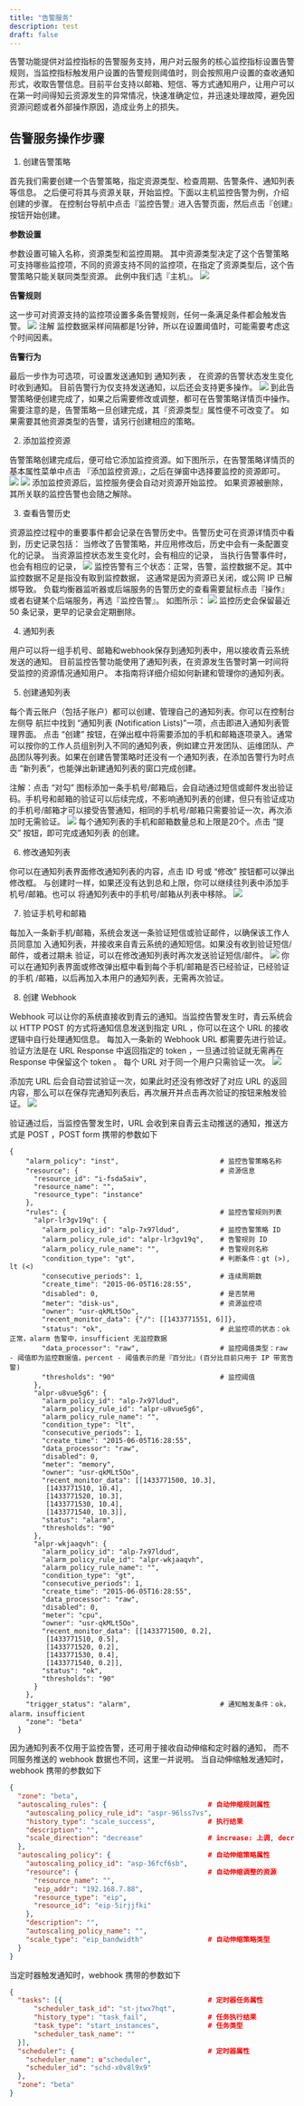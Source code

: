 ```yaml
---
title: "告警服务"
description: test
draft: false
---
```


告警功能提供对监控指标的告警服务支持，用户对云服务的核心监控指标设置告警规则，当监控指标触发用户设置的告警规则阈值时，则会按照用户设置的查收通知形式，收取告警信息。目前平台支持以邮箱、短信、等方式通知用户，让用户可以在第一时间得知云资源发生的异常情况，快速准确定位，并迅速处理故障，避免因资源问题或者外部操作原因，造成业务上的损失。

## 告警服务操作步骤

1. 创建告警策略

首先我们需要创建一个告警策略，指定资源类型、检查周期、告警条件、通知列表等信息。 之后便可将其与资源关联，开始监控。下面以主机监控告警为例，介绍创建的步骤。
在控制台导航中点击『监控告警』进入告警页面，然后点击『创建』按钮开始创建。

**参数设置**

参数设置可输入名称，资源类型和监控周期。 其中资源类型决定了这个告警策略可支持哪些监控项，不同的资源支持不同的监控项，在指定了资源类型后，这个告警策略只能关联同类型资源。 此例中我们选『主机』。
![](../_images/20201109144653.png)

**告警规则**

这一步可对资源支持的监控项设置多条告警规则，任何一条满足条件都会触发告警。
![](../_images/202011041716.png)
注解
监控数据采样间隔都是1分钟，所以在设置阈值时，可能需要考虑这个时间因素。

**告警行为**

最后一步作为可选项，可设置发送通知到 通知列表 ， 在资源的告警状态发生变化时收到通知。
目前告警行为仅支持发送通知，以后还会支持更多操作。
![](../_images/202011041717.png)
到此告警策略便创建完成了，如果之后需要修改或调整，都可在告警策略详情页中操作。 需要注意的是，告警策略一旦创建完成，其『资源类型』属性便不可改变了。 如果需要其他资源类型的告警，请另行创建相应的策略。

2. 添加监控资源

告警策略创建完成后，便可给它添加监控资源。如下图所示，在告警策略详情页的基本属性菜单中点击 『添加监控资源』，之后在弹窗中选择要监控的资源即可。
![](../_images/202011041719.png)
![](../_images/202011041720.png)
添加监控资源后，监控服务便会自动对资源开始监控。 如果资源被删除，其所关联的监控告警也会随之解除。

3. 查看告警历史

资源监控过程中的重要事件都会记录在告警历史中。告警历史可在资源详情页中看到，历史记录包括：
当修改了告警策略，并应用修改后，历史中会有一条配置变化的记录。
当资源监控状态发生变化时，会有相应的记录，
当执行告警事件时，也会有相应的记录，
![](../_images/202011041721.png)
监控告警有三个状态：正常，告警，监控数据不足。其中监控数据不足是指没有取到监控数据， 这通常是因为资源已关闭，或公网 IP 已解绑导致。
负载均衡器监听器或后端服务的告警历史的查看需要鼠标点击『操作』或者右键某个后端服务，再选『监控告警』。 如图所示：
![](../_images/202011041722.png)
监控历史会保留最近 50 条记录，更早的记录会定期删除。

4. 通知列表

用户可以将一组手机号、邮箱和webhook保存到通知列表中，用以接收青云系统发送的通知。 目前监控告警功能使用了通知列表，在资源发生告警时第一时间将受监控的资源情况通知用户。
本指南将详细介绍如何新建和管理你的通知列表。

5. 创建通知列表

每个青云账户（包括子账户）都可以创建、管理自己的通知列表。你可以在控制台左侧导 航拦中找到 “通知列表 (Notification Lists)”一项，点击即进入通知列表管理界面。
点击 “创建” 按钮，在弹出框中将需要添加的手机和邮箱逐项录入。通常可以按你的工作人员组别列入不同的通知列表，例如建立开发团队、运维团队、产品团队等列表。如果在创建告警策略时还没有一个通知列表，在添加告警行为时点击 “新列表”，也能弹出新建通知列表的窗口完成创建。

注解：点击 “对勾” 图标添加一条手机号/邮箱后，会自动通过短信或邮件发出验证码。手机号和邮箱的验证可以后续完成，不影响通知列表的创建，但只有验证成功的手机号/邮箱才可以接受告警通知，相同的手机号/邮箱只需要验证一次，再次添加时无需验证。
![](../_images/202011041724.png)
每个通知列表的手机和邮箱数量总和上限是20个。点击 “提交” 按钮，即可完成通知列表 的创建。

6. 修改通知列表

你可以在通知列表界面修改通知列表的内容，点击 ID 号或 “修改” 按钮都可以弹出修改框。 与创建时一样，如果还没有达到总和上限，你可以继续往列表中添加手机号/邮箱。也可以 将通知列表中的手机号/邮箱从列表中移除。
![](../_images/202011041725.png)

7. 验证手机号和邮箱

每加入一条新手机/邮箱，系统会发送一条验证短信或验证邮件，以确保该工作人员同意加 入通知列表，并接收来自青云系统的通知短信。如果没有收到验证短信/邮件，或者过期未 验证，可以在修改通知列表时再次发送验证短信/邮件。
![](../_images/202011041726.png)
你可以在通知列表界面或修改弹出框中看到每个手机/邮箱是否已经验证，已经验证的手机 /邮箱，以后再加入本用户的通知列表，无需再次验证。

8. 创建 Webhook

Webhook 可以让你的系统直接收到青云的通知。当监控告警发生时，青云系统会以 HTTP POST 的方式将通知信息发送到指定 URL ，你可以在这个 URL 的接收逻辑中自行处理通知信息。
每加入一条新的 Webhook URL 都需要先进行验证。验证方法是在 URL Response 中返回指定的 token ，一旦通过验证就无需再在 Response 中保留这个 token 。 每个 URL 对于同一个用户只需验证一次。
![](../_images/202011041727.png)

添加完 URL 后会自动尝试验证一次，如果此时还没有修改好了对应 URL 的返回内容，那么可以在保存完通知列表后，再次展开并点击再次验证的按钮来触发验证。
![](../_images/202011041728.png)

验证通过后，当监控告警发生时，URL 会收到来自青云主动推送的通知，推送方式是 POST ，POST form 携带的参数如下
```
{
    "alarm_policy": "inst",                         # 监控告警策略名称
    "resource": {                                   # 资源信息
      "resource_id": "i-fsda5aiv",
      "resource_name": "",
      "resource_type": "instance"
    },
    "rules": {                                      # 监控告警规则列表
      "alpr-lr3gv19q": {
        "alarm_policy_id": "alp-7x97ldud",          # 监控告警策略 ID
        "alarm_policy_rule_id": "alpr-lr3gv19q",    # 告警规则 ID
        "alarm_policy_rule_name": "",               # 告警规则名称
        "condition_type": "gt",                     # 判断条件：gt (>), lt (<)
        "consecutive_periods": 1,                   # 连续周期数
        "create_time": "2015-06-05T16:28:55",
        "disabled": 0,                              # 是否禁用
        "meter": "disk-us",                         # 资源监控项
        "owner": "usr-qkMLt5Oo",
        "recent_monitor_data": {"/": [[1433771551, 6]]},
        "status": "ok",                             # 此监控项的状态：ok 正常，alarm 告警中，insufficient 无监控数据
        "data_processor": "raw",                    # 监控阈值类型：raw - 阈值即为监控数据值，percent - 阈值表示的是『百分比』(百分比目前只用于 IP 带宽告警)
        "thresholds": "90"                          # 监控阈值
      },
      "alpr-u8vue5g6": {
        "alarm_policy_id": "alp-7x97ldud",
        "alarm_policy_rule_id": "alpr-u8vue5g6",
        "alarm_policy_rule_name": "",
        "condition_type": "lt",
        "consecutive_periods": 1,
        "create_time": "2015-06-05T16:28:55",
        "data_processor": "raw",
        "disabled": 0,
        "meter": "memory",
        "owner": "usr-qkMLt5Oo",
        "recent_monitor_data": [[1433771500, 10.3],
         [1433771510, 10.4],
         [1433771520, 10.3],
         [1433771530, 10.4],
         [1433771540, 10.3]],
        "status": "alarm",
        "thresholds": "90"
      },
      "alpr-wkjaaqvh": {
        "alarm_policy_id": "alp-7x97ldud",
        "alarm_policy_rule_id": "alpr-wkjaaqvh",
        "alarm_policy_rule_name": "",
        "condition_type": "gt",
        "consecutive_periods": 1,
        "create_time": "2015-06-05T16:28:55",
        "data_processor": "raw",
        "disabled": 0,
        "meter": "cpu",
        "owner": "usr-qkMLt5Oo",
        "recent_monitor_data": [[1433771500, 0.2],
         [1433771510, 0.5],
         [1433771520, 0.2],
         [1433771530, 0.4],
         [1433771540, 0.2]],
        "status": "ok",
        "thresholds": "90"
      }
    },
    "trigger_status": "alarm",                      # 通知触发条件：ok，alarm，insufficient
    "zone": "beta"
  }

```
  

因为通知列表不仅用于监控告警，还可用于接收自动伸缩和定时器的通知， 而不同服务推送的 webhook 数据也不同，这里一并说明。
当自动伸缩触发通知时，webhook 携带的参数如下
```json
{
  "zone": "beta",
  "autoscaling_rules": {                         # 自动伸缩规则属性
    "autoscaling_policy_rule_id": "aspr-96lss7vs",
    "history_type": "scale_success",             # 执行结果
    "description": "",
    "scale_direction": "decrease"                # increase: 上调, decrease: 下调
  },
  "autoscaling_policy": {                        # 自动伸缩策略属性
    "autoscaling_policy_id": "asp-36fcf6sb",
    "resource": {                                # 自动伸缩调整的资源
      "resource_name": "",
      "eip_addr": "192.168.7.88",
      "resource_type": "eip",
      "resource_id": "eip-5irjjfki"
    },
    "description": "",
    "autoscaling_policy_name": "",
    "scale_type": "eip_bandwidth"                # 自动伸缩策略类型
  }
}
```

当定时器触发通知时，webhook 携带的参数如下
```json
{
  "tasks": [{                                    # 定时器任务属性
      "scheduler_task_id": "st-jtwx7hqt",
      "history_type": "task_fail",               # 任务执行结果
      "task_type": "start_instances",            # 任务类型
      "scheduler_task_name": ""
  }],
  "scheduler": {                                 # 定时器属性
    "scheduler_name": u"scheduler",
    "scheduler_id": "schd-x0v8l9x9"
  },
  "zone": "beta"
}
```
